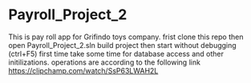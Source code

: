 # Payroll_Project_2
This is pay roll app for Grifindo toys company.
frist clone this repo
then open Payroll_Project_2.sln
build project
then start without debugging (ctrl+F5)
first time take some time for database access and other initilizations.
operations are according to the following link
https://clipchamp.com/watch/SsP63LWAH2L